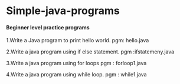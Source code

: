 # Simple-java-programs
####  Beginner level practice programs

1.Write a Java program to print hello world.
pgm: hello.java

2.Write a java program using if else statement.
pgm :ifstatemeny.java

3.Write a java program using for loops
pgm : forloop1.java

4.Write a java program using while loop.
pgm : while1.java
